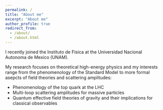 ```yaml
---
permalink: /
title: "About me"
excerpt: "About me"
author_profile: true
redirect_from: 
  - /about/
  - /about.html
---
```


I recently joined the Instituto de Fisica at the Universidad Nacional Autonoma
de Mexico (UNAM).

My research focuses on theoretical high-energy physics and my interests range
from the phenomenology of the Standard Model to more formal asepcts of field
theories and scattering amplitudes:

 - Phenomenology of the top quark at the LHC
 - Multi-loop scattering amplitudes for massive particles
 - Quantum effective field theories of gravity and their implications for classical observables
